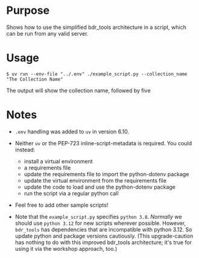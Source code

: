 # Purpose

Shows how to use the simplified bdr_tools architecture in a script, which can be run from any valid server.


# Usage

    $ uv run --env-file "../.env" ./example_script.py --collection_name "The Collection Name"

The output will show the collection name, followed by five 


# Notes

- `.env` handling was added to `uv` in version 6.10.

- Neither `uv` or the PEP-723 inline-script-metadata is required. You could instead: 
    - install a virtual environment
    - a requirements file 
    - update the requirements file to import the python-dotenv package
    - update the virtual environment from the requirements file
    - update the code to load and use the python-dotenv package
    - run the script via a regular python call

- Feel free to add other sample scripts!

- Note that the `example_script.py` specifies `python 3.8`. _Normally_ we should use `python 3.12` for new scripts wherever possible. However, `bdr_tools` has dependencies that are incompatible with python 3.12. So update python and package versions cautiously. (This upgrade-caution has nothing to do with this improved bdr_tools architecture; it's true for using it via the workshop approach, too.)
